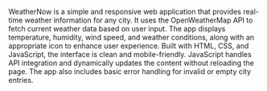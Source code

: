 WeatherNow is a simple and responsive web application that provides real-time weather information for any city.
It uses the OpenWeatherMap API to fetch current weather data based on user input.
The app displays temperature, humidity, wind speed, and weather conditions, along with an appropriate icon to enhance user experience.
Built with HTML, CSS, and JavaScript, the interface is clean and mobile-friendly. 
JavaScript handles API integration and dynamically updates the content without reloading the page.
The app also includes basic error handling for invalid or empty city entries.

